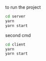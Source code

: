 to run the project    
```bash
cd server   
yarn
yarn start
```
second cmd 
```bash
cd client
yarn 
yarn start
```